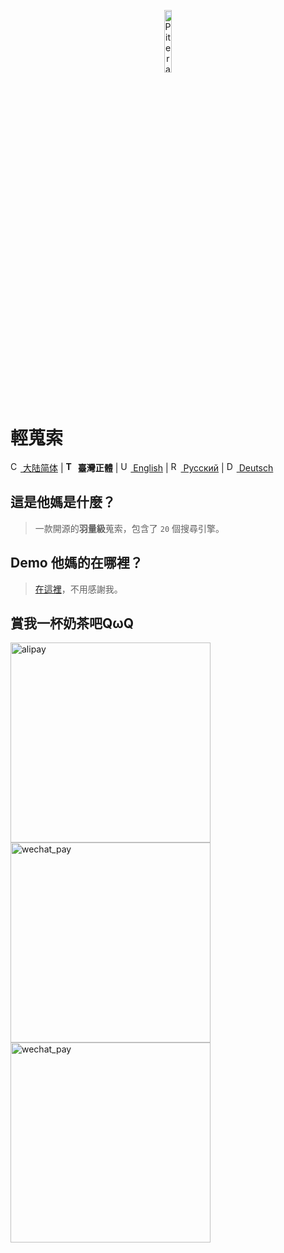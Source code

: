 <p align="center">
  <a href="https://github.com/piterator-org"><img src="https://static.piterator.com/logo.min.svg" alt="Piterator" width="16%"></a>
</p>

# 輕蒐索
[<img src="https://s.oier.in/cn.png" width="16" alt="CN" /> 大陆简体](README.md) | **<img src="https://s.oier.in/tw.png" width="16" alt="TW" /> 臺灣正體** | [<img src="https://s.oier.in/us.png" width="16" alt="US" /> English](README.en-us.md) | [<img src="https://s.oier.in/ru.png" width="16" alt="RU" /> Русский](README.ru.md) | [<img src="https://s.oier.in/de.png" width="16" alt="DE" /> Deutsch](README.de.md)
## 這是他媽是什麼？
> 一款開源的**羽量級**蒐索，包含了 ``20`` 個搜尋引擎。
## Demo 他媽的在哪裡？
> [在這裡](https://litesearch.cn/)，不用感謝我。
## 賞我一杯奶茶吧QωQ
<img src="http://s.oier.in/alipay.png" height="320" alt="alipay" /><img src="http://s.oier.in/wechat_trans.png" height="320" alt="wechat_pay" /><img src="http://s.oier.in/wechat_pay.png" height="320" alt="wechat_pay" />
